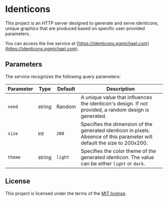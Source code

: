 # Identicons

This project is an HTTP server designed to generate and serve identicons, unique graphics that are produced based on specific user-provided parameters.

You can access the live service at [https://identicons.pgmichael.com](https://identicons.pgmichael.com).

## Parameters

The service recognizes the following query parameters:

| Parameter | Type   | Default | Description                                                  |
|-----------|--------|---------|--------------------------------------------------------------|
| `seed`    | string | Random  | A unique value that influences the identicon's design. If not provided, a random design is generated. |
| `size`    | int    | `200`     | Specifies the dimension of the generated identicon in pixels. Absence of this parameter will default the size to 200x200. |
| `theme`   | string | `light` | Specifies the color theme of the generated identicon. The value can be either `light` or `dark`. |

## License

This project is licensed under the terms of the [MIT license](/LICENSE).
